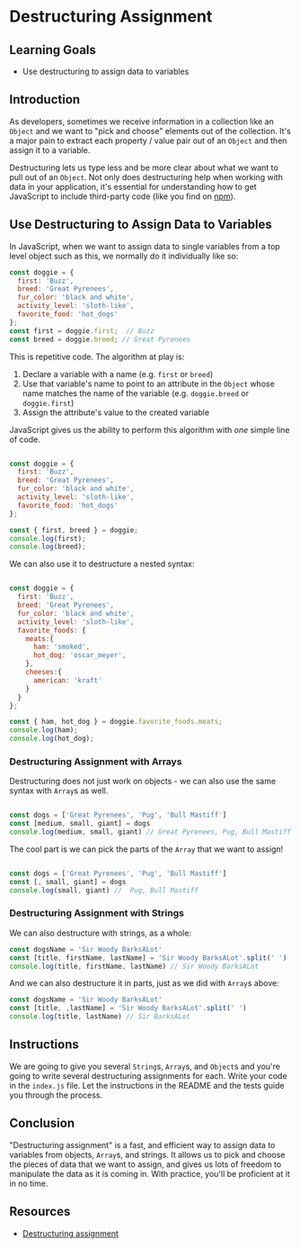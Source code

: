  # Destructuring Assignment

## Learning Goals

- Use destructuring to assign data to variables

## Introduction

As developers, sometimes we receive information in a collection like an
`Object` and we want to "pick and choose" elements out of the collection. It's
a major pain to extract each property / value pair out of an `Object` and then
assign it to a variable.

Destructuring lets us type less and be more clear about what we want to pull
out of an `Object`.  Not only does destructuring help when working with data in
your application, it's essential for understanding how to get JavaScript to
include third-party code (like you find on [npm][]).

## Use Destructuring to Assign Data to Variables

In JavaScript, when we want to assign data to single variables from a top level
object such as this, we normally do it individually like so:

```js
const doggie = {
  first: 'Buzz',
  breed: 'Great Pyrenees',
  fur_color: 'black and white',
  activity_level: 'sloth-like',
  favorite_food: 'hot_dogs'
};
const first = doggie.first;  // Buzz
const breed = doggie.breed; // Great Pyrenees
```

This is repetitive code. The algorithm at play is:

1. Declare a variable with a name (e.g. `first` or `breed`)
2. Use that variable's name to point to an attribute in the `Object` whose name
   matches the name of the variable (e.g. `doggie.breed` or `doggie.first`)
3. Assign the attribute's value to the created variable


JavaScript gives us the ability to perform this algorithm with _one_ simple
line of code.

```js

const doggie = {
  first: 'Buzz',
  breed: 'Great Pyrenees',
  fur_color: 'black and white',
  activity_level: 'sloth-like',
  favorite_food: 'hot_dogs'
};

const { first, breed } = doggie;
console.log(first); 
console.log(breed); 

```

We can also use it to destructure a nested syntax:
```js

const doggie = {
  first: 'Buzz',
  breed: 'Great Pyrenees',
  fur_color: 'black and white',
  activity_level: 'sloth-like',
  favorite_foods: {
    meats:{
      ham: 'smoked',
      hot_dog: 'oscar_meyer',
    },
    cheeses:{
      american: 'kraft'
    }
  }
};

const { ham, hot_dog } = doggie.favorite_foods.meats;
console.log(ham); 
console.log(hot_dog); 

```

### Destructuring Assignment with Arrays

Destructuring does not just work on objects - we can also use the same syntax
with `Array`s as well. 

```js

const dogs = ['Great Pyrenees', 'Pug', 'Bull Mastiff']
const [medium, small, giant] = dogs
console.log(medium, small, giant) // Great Pyrenees, Pug, Bull Mastiff
```

The cool part is we can pick the parts of the `Array` that we want to assign!
```js

const dogs = ['Great Pyrenees', 'Pug', 'Bull Mastiff']
const [, small, giant] = dogs
console.log(small, giant) //  Pug, Bull Mastiff
```

### Destructuring Assignment with Strings

We can also destructure with strings, as a whole:

```js
const dogsName = 'Sir Woody BarksALot'
const [title, firstName, lastName] = 'Sir Woody BarksALot'.split(' ')
console.log(title, firstName, lastName) // Sir Woody BarksALot
```

And we can also destructure it in parts, just as we did with `Array`s above: 

```js
const dogsName = 'Sir Woody BarksALot'
const [title, ,lastName] = 'Sir Woody BarksALot'.split(' ')
console.log(title, lastName) // Sir BarksALot
```

## Instructions

We are going to give you several `String`s, `Array`s, and `Object`s and you're
going to write several destructuring assignments for each. Write your code in
the `index.js` file. Let the instructions in the README and the tests guide you
through the process. 

## Conclusion

"Destructuring assignment" is a fast, and efficient way to assign data to
variables from objects, `Array`s, and strings. It allows us to pick and choose the
pieces of data that we want to assign, and gives us lots of freedom to
manipulate the data as it is coming in. With practice, you'll be proficient at
it in no time. 

## Resources

* [Destructuring assignment](https://developer.mozilla.org/en-US/docs/Web/JavaScript/Reference/Operators/Destructuring_assignment)

[npm]: https://www.npmjs.com/
